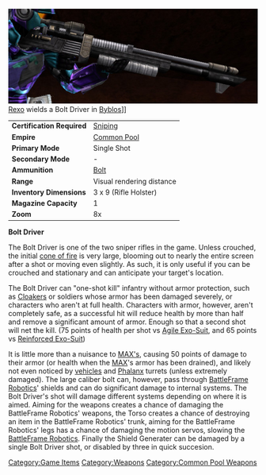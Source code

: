![](/images/Bolt_driver.jpg "fig:Bolt_driver.jpg") [Rexo](/Rexo "wikilink")
wields a Bolt Driver in [Byblos](/Byblos "wikilink")\]\]

|                            |                                        |
| -------------------------- | -------------------------------------- |
| **Certification Required** | [Sniping](/Sniping "wikilink")         |
| **Empire**                 | [Common Pool](/Common_Pool "wikilink") |
| **Primary Mode**           | Single Shot                            |
| **Secondary Mode**         | \-                                     |
| **Ammunition**             | [Bolt](/Bolt "wikilink")               |
| **Range**                  | Visual rendering distance              |
| **Inventory Dimensions**   | 3 x 9 (Rifle Holster)                  |
| **Magazine Capacity**      | 1                                      |
| **Zoom**                   | 8x                                     |

**Bolt Driver**

The Bolt Driver is one of the two sniper rifles in the game. Unless
crouched, the initial [cone of fire](/cone_of_fire "wikilink") is very
large, blooming out to nearly the entire screen after a shot or moving
even slightly. As such, it is only useful if you can be crouched and
stationary and can anticipate your target's location.

The Bolt Driver can "one-shot kill" infantry without armor protection,
such as [Cloakers](/Infiltrator "wikilink") or soldiers whose armor has
been damaged severely, or characters who aren't at full health.
Characters with armor, however, aren't completely safe, as a successful
hit will reduce health by more than half and remove a significant amount
of armor. Enough so that a second shot will net the kill. (75 points of
health per shot vs [Agile Exo-Suit](/Agile_Exo-Suit "wikilink"), and 65
points vs [Reinforced Exo-Suit](/Reinforced_Exo-Suit "wikilink"))

It is little more than a nuisance to
[MAX's](/Mechanized_Armored_Exo-Suit "wikilink"), causing 50 points of
damage to their armor (or health when the
[MAX](/Mechanized_Armored_Exo-Suit "wikilink")'s armor has been drained),
and likely not even noticed by [vehicles](/Vehicle_Index "wikilink") and
[Phalanx](/Phalanx "wikilink") turrets (unless extremely damaged). The
large caliber bolt can, however, pass through [BattleFrame
Robotics](/BattleFrame_Robotics "wikilink")' shields and can do
significant damage to internal systems. The Bolt Driver's shot will
damage different systems depending on where it is aimed. Aiming for the
weapons creates a chance of damaging the BattleFrame Robotics' weapons,
the Torso creates a chance of destroying an item in the BattleFrame
Robotics' trunk, aiming for the BattleFrame Robotics' legs has a chance
of damaging the motion servos, slowing the [BattleFrame
Robotics](/BattleFrame_Robotics "wikilink"). Finally the Shield Generater
can be damaged by a single Bolt Driver shot, or disabled by three in
quick succesion.

[Category:Game Items](/Category:Game_Items "wikilink")
[Category:Weapons](/Category:Weapons "wikilink") [Category:Common Pool
Weapons](/Category:Common_Pool_Weapons "wikilink")
